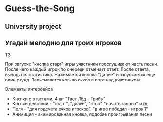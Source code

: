 # Guess-the-Song
University project
-
Угадай мелодию для троих игроков
-

ТЗ

  При запуске "кнопка старт" игры участники прослушивают часть песни. После чего каждый игрок по очереди отмечает ответ. После ответа, выводится статистика. Нажимается кнопка "Далее" и запускается еще один раунд. Записывается кол-во очков в поле над участником.

Элементы интерфейса
* Кнопки с ответами, 4 шт "Тает Лёд - Грибы"
* Кнопки действий - "старт", "далее", "стоп", "начать заново" и тд.
* Поля - "для подсчета очков игроков", "в игре победил - игрок 1"
* Анимиция - анимированная кнопка, подобие проигрывания песни
